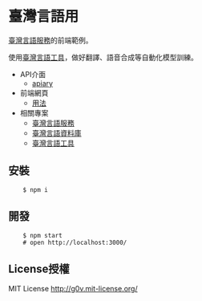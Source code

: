 # 臺灣言語用

[臺灣言語服務](https://github.com/sih4sing5hong5/tai5-uan5_gian5-gi2_hok8-bu7)的前端範例。

使用[臺灣言語工具](https://github.com/sih4sing5hong5/tai5-uan5_gian5-gi2_kang1-ku7)，做好翻譯、語音合成等自動化模型訓練。

* API介面
  * [apiary](https://app.apiary.io/tai5uan5gian5gi2hok8bu7/editor)
* 前端網頁
  * [用法](http://用.意傳.台灣/)
* 相關專案
  * [臺灣言語服務](https://github.com/sih4sing5hong5/tai5-uan5_gian5-gi2_hok8-bu7)
  * [臺灣言語資料庫](https://github.com/sih4sing5hong5/tai5-uan5_gian5-gi2_tsu1-liau7-khoo3)
  * [臺灣言語工具](https://github.com/sih4sing5hong5/tai5-uan5_gian5-gi2_kang1-ku7)


## 安裝

        $ npm i

## 開發

        $ npm start
        # open http://localhost:3000/


## License授權

MIT License <http://g0v.mit-license.org/>

